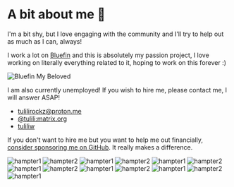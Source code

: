 # A bit about me 🌷

I'm a bit shy, but I love engaging with the community and I'll try to help out as much as I can, always!

I work a lot on [Bluefin](https://projectbluefin.io/) and this is absolutely my passion project, I love working on literally everything related to it, hoping to work on this forever :)

![Bluefin My Beloved](https://media.discordapp.net/attachments/1087140903031943178/1349611139540979732/bluefin-beloved.gif?ex=67d3bad2&is=67d26952&hm=4150ee5824dcba40b6d7cfd0539804a3687d8de7c0c2d5b73280437469c24ac9&=)



I am also currently unemployed! If you wish to hire me, please contact me, I will answer ASAP!

- [tulilirockz@proton.me](mailto:tulilirockz@proton.me)
- [@tulili:matrix.org](https://app.element.io)
- [tuliliw](https://discord.gg)

If you don't want to hire me but you want to help me out financially, [consider sponsoring me on GitHub](https://github.com/sponsors/tulilirockz). It really makes a difference.


![hampter1](https://i.kym-cdn.com/photos/images/original/000/059/890/hamu20110724-22047-qp2fnw.gif)
![hampter2](https://i.kym-cdn.com/photos/images/original/000/059/892/gerbil20110724-22047-1d239dr.gif)
![hampter1](https://i.kym-cdn.com/photos/images/original/000/059/890/hamu20110724-22047-qp2fnw.gif)
![hampter2](https://i.kym-cdn.com/photos/images/original/000/059/892/gerbil20110724-22047-1d239dr.gif)
![hampter1](https://i.kym-cdn.com/photos/images/original/000/059/890/hamu20110724-22047-qp2fnw.gif)
![hampter2](https://i.kym-cdn.com/photos/images/original/000/059/892/gerbil20110724-22047-1d239dr.gif)
![hampter1](https://i.kym-cdn.com/photos/images/original/000/059/890/hamu20110724-22047-qp2fnw.gif)
![hampter2](https://i.kym-cdn.com/photos/images/original/000/059/892/gerbil20110724-22047-1d239dr.gif)
![hampter1](https://i.kym-cdn.com/photos/images/original/000/059/890/hamu20110724-22047-qp2fnw.gif)
![hampter2](https://i.kym-cdn.com/photos/images/original/000/059/892/gerbil20110724-22047-1d239dr.gif)
![hampter1](https://i.kym-cdn.com/photos/images/original/000/059/890/hamu20110724-22047-qp2fnw.gif)
![hampter2](https://i.kym-cdn.com/photos/images/original/000/059/892/gerbil20110724-22047-1d239dr.gif)
![hampter1](https://i.kym-cdn.com/photos/images/original/000/059/890/hamu20110724-22047-qp2fnw.gif)

<!--
![glrop](https://media.discordapp.net/attachments/1074422586894712912/1346625516236701737/glerp.gif?ex=67d36a3e&is=67d218be&hm=465d54f40c2b7e2c3f63a59837e813cb70cbd5b16ce3d0f69c1778a799826069&=)
![glorpslow](https://media.discordapp.net/attachments/1074422586894712912/1346625515364290601/glorpslow.gif?ex=67d36a3d&is=67d218bd&hm=498cefa9f67dcf1d1e3d58d6dcafd712d20aedd7344a7efc6580af3783e36c12&=)
![glrop](https://media.discordapp.net/attachments/1074422586894712912/1346625516236701737/glerp.gif?ex=67d36a3e&is=67d218be&hm=465d54f40c2b7e2c3f63a59837e813cb70cbd5b16ce3d0f69c1778a799826069&=)
![glorpslow](https://media.discordapp.net/attachments/1074422586894712912/1346625515364290601/glorpslow.gif?ex=67d36a3d&is=67d218bd&hm=498cefa9f67dcf1d1e3d58d6dcafd712d20aedd7344a7efc6580af3783e36c12&=)
![glrop](https://media.discordapp.net/attachments/1074422586894712912/1346625516236701737/glerp.gif?ex=67d36a3e&is=67d218be&hm=465d54f40c2b7e2c3f63a59837e813cb70cbd5b16ce3d0f69c1778a799826069&=)
![glorpslow](https://media.discordapp.net/attachments/1074422586894712912/1346625515364290601/glorpslow.gif?ex=67d36a3d&is=67d218bd&hm=498cefa9f67dcf1d1e3d58d6dcafd712d20aedd7344a7efc6580af3783e36c12&=)
![glrop](https://media.discordapp.net/attachments/1074422586894712912/1346625516236701737/glerp.gif?ex=67d36a3e&is=67d218be&hm=465d54f40c2b7e2c3f63a59837e813cb70cbd5b16ce3d0f69c1778a799826069&=)
![glorpslow](https://media.discordapp.net/attachments/1074422586894712912/1346625515364290601/glorpslow.gif?ex=67d36a3d&is=67d218bd&hm=498cefa9f67dcf1d1e3d58d6dcafd712d20aedd7344a7efc6580af3783e36c12&=)
-->

